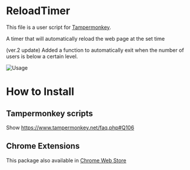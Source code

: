 # ReloadTimer
This file is a user script for [Tampermonkey](https://www.tampermonkey.net/).

A timer that will automatically reload the web page at the set time

(ver.2 update) Added a function to automatically exit when the number of users is below a certain level.

![Usage](https://user-images.githubusercontent.com/35593328/102624480-6b35a400-4187-11eb-9d73-8dcc229fd2b6.png)


# How to Install
## Tampermonkey scripts
Show https://www.tampermonkey.net/faq.php#Q106

## Chrome Extensions
This package also available in [Chrome Web Store](https://chrome.google.com/webstore/detail/meet-auto-logout/mjhmmkedkgjeedidofmmkfkklhehajmm?hl=ja&authuser=0)
